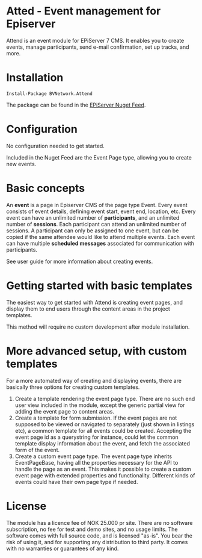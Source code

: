 
# Atted - Event management for Episerver

Attend is an event module for EPiServer 7 CMS. It enables you to create events, manage participants, send e-mail confirmation, set up tracks, and more. 


# Installation
`Install-Package BVNetwork.Attend`

The package can be found in the [EPiServer Nuget Feed](http://nuget.episerver.com/).

# Configuration
No configuration needed to get started. 

Included in the Nuget Feed are the Event Page type, allowing you to create new events. 


# Basic concepts
An **event** is a page in Episerver CMS of the page type Event. Every event consists of event details, defining event start, event end, location, etc. Every event can have an unlimited number of **participants**, and an unlimited number of **sessions**. Each participant can attend an unlimited number of sessions. A participant can only be assigned to one event, but can be copied if the same attendee would like to attend multiple events. Each event can have multiple **scheduled messages** associated for communication with participants.

See user guide for more information about creating events. 

# Getting started with basic templates
The easiest way to get started with Attend is creating event pages, and display them to end users through the content areas in the project templates. 

This method will require no custom development after module installation.


# More advanced setup, with custom templates

For a more automated way of creating and displaying events, there are basically three options for creating custom templates.

1.	Create a template rendering the event page type. There are no such end user view included in the module, except the generic partial view for adding the event page to content areas. 
2.	Create a template for form submission. If the event pages are not supposed to be viewed or navigated to separately (just shown in listings etc), a common template for all events could be created. Accepting the event page id as a querystring for instance, could let the common template display information about the event, and fetch the associated form of the event.
3.	Create a custom event page type. The event page type inherits EventPageBase, having all the properties necessary for the API to handle the page as an event. This makes it possible to create a custom event page with extended properties and functionality. Different kinds of events could have their own page type if needed.

# License
The module has a licence fee of NOK 25.000 pr site. There are no software subscription, no fee for test and demo sites, and no usage limits. The software comes with full source code, and is licensed "as-is". You bear the risk of using it, and for supporting any distribution to third party. It comes with no warranties or guarantees of any kind.
